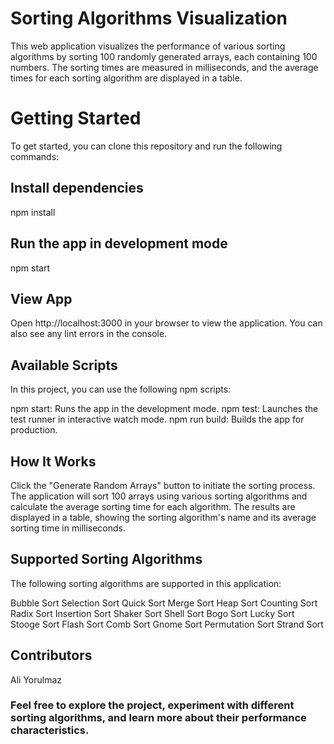 # Sorting Algorithms Visualization

This web application visualizes the performance of various sorting algorithms by sorting 100 randomly generated arrays, each containing 100 numbers. The sorting times are measured in milliseconds, and the average times for each sorting algorithm are displayed in a table.

# Getting Started

To get started, you can clone this repository and run the following commands:


## Install dependencies
npm install

## Run the app in development mode
npm start


## View App
Open http://localhost:3000 in your browser to view the application. You can also see any lint errors in the console.

## Available Scripts
In this project, you can use the following npm scripts:

npm start: Runs the app in the development mode.
npm test: Launches the test runner in interactive watch mode.
npm run build: Builds the app for production.

## How It Works
Click the "Generate Random Arrays" button to initiate the sorting process.
The application will sort 100 arrays using various sorting algorithms and calculate the average sorting time for each algorithm.
The results are displayed in a table, showing the sorting algorithm's name and its average sorting time in milliseconds.

## Supported Sorting Algorithms
The following sorting algorithms are supported in this application:

Bubble Sort
Selection Sort
Quick Sort
Merge Sort
Heap Sort
Counting Sort
Radix Sort
Insertion Sort
Shaker Sort
Shell Sort
Bogo Sort
Lucky Sort
Stooge Sort
Flash Sort
Comb Sort
Gnome Sort
Permutation Sort
Strand Sort

## Contributors
Ali Yorulmaz

### Feel free to explore the project, experiment with different sorting algorithms, and learn more about their performance characteristics.
